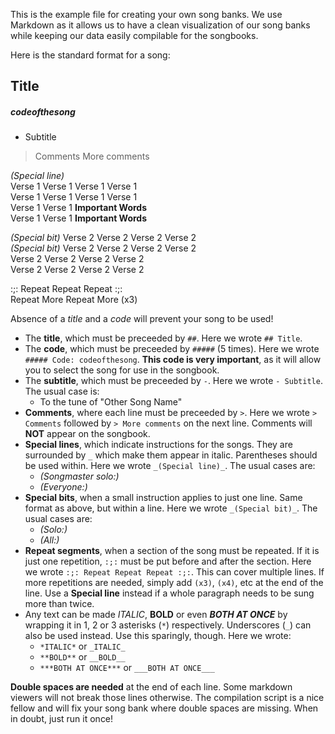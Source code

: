 This is the example file for creating your own song banks. We use Markdown as it allows us to have a clean visualization of our song banks while keeping our data easily compilable for the songbooks.  

Here is the standard format for a song:  

## Title
##### codeofthesong
- Subtitle

> Comments
> More comments

_(Special line)_  
Verse 1 Verse 1 Verse 1 Verse 1  
Verse 1 Verse 1 Verse 1 Verse 1  
Verse 1 Verse 1 **Important Words**  
Verse 1 Verse 1 **Important Words**  

_(Special bit)_ Verse 2 Verse 2 Verse 2 Verse 2  
_(Special bit)_ Verse 2 Verse 2 Verse 2 Verse 2  
Verse 2 Verse 2 Verse 2 Verse 2  
Verse 2 Verse 2 Verse 2 Verse 2  

:;: Repeat Repeat Repeat :;:  
Repeat More Repeat More (x3)  

Absence of a *title* and a *code* will prevent your song to be used!

- The **title**, which must be preceeded by `##`. Here we wrote `## Title`.
- The **code**, which must be preceeded by `#####` (5 times). Here we wrote `##### Code: codeofthesong`. **This code is very important**, as it will allow you to select the song for use in the songbook.
- The **subtitle**, which must be preceeded by `-`. Here we wrote `- Subtitle`. The usual case is:
    - To the tune of "Other Song Name"
- **Comments**, where each line must be preceeded by `>`. Here we wrote `> Comments` followed by `> More comments` on the next line. Comments will **NOT** appear on the songbook.
- **Special lines**, which indicate instructions for the songs. They are surrounded by `_` which make them appear in italic. Parentheses should be used within. Here we wrote `_(Special line)_`. The usual cases are:
    - _(Songmaster solo:)_
    - _(Everyone:)_
- **Special bits**, when a small instruction applies to just one line. Same format as above, but within a line. Here we wrote `_(Special bit)_`. The usual cases are:
    - _(Solo:)_
    - _(All:)_
- **Repeat segments**, when a section of the song must be repeated. If it is just one repetition, `:;:` must be put before and after the section. Here we wrote `:;: Repeat Repeat Repeat :;:`. This can cover multiple lines. If more repetitions are needed, simply add `(x3)`, `(x4)`, etc at the end of the line. Use a **Special line** instead if a whole paragraph needs to be sung more than twice.
- Any text can be made *ITALIC*, **BOLD** or even ***BOTH AT ONCE*** by wrapping it in 1, 2 or 3 asterisks (`*`) respectively. Underscores (`_`) can also be used instead. Use this sparingly, though. Here we wrote:
    - `*ITALIC*` or `_ITALIC_`
    - `**BOLD**` or `__BOLD__`
    - `***BOTH AT ONCE***` or `___BOTH AT ONCE___`

**Double spaces are needed** at the end of each line. Some markdown viewers will not break those lines otherwise. The compilation script is a nice fellow and will fix your song bank where double spaces are missing. When in doubt, just run it once!  